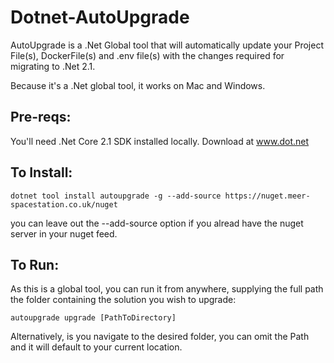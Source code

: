 # Dotnet-AutoUpgrade

AutoUpgrade is a .Net Global tool that will automatically update your Project File(s), DockerFile(s) and .env file(s) with the changes required for migrating to .Net 2.1.

Because it's a .Net global tool, it works on Mac and Windows.

## Pre-reqs:
You'll need .Net Core 2.1 SDK installed locally. Download at www.dot.net


## To Install:

```
dotnet tool install autoupgrade -g --add-source https://nuget.meer-spacestation.co.uk/nuget 
```

you can leave out the --add-source option if you alread have the nuget server in your nuget feed.

## To Run:

As this is a global tool, you can run it from anywhere, supplying the full path the folder containing the solution you wish to upgrade:

```
autoupgrade upgrade [PathToDirectory]
```

Alternatively, is you navigate to the desired folder, you can omit the Path and it will default to your current location.
